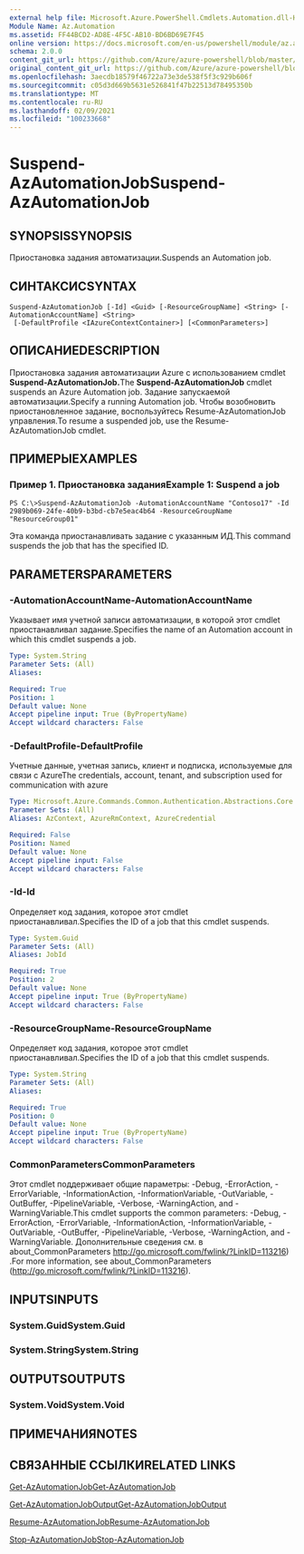 ```yaml
---
external help file: Microsoft.Azure.PowerShell.Cmdlets.Automation.dll-Help.xml
Module Name: Az.Automation
ms.assetid: FF44BCD2-AD8E-4F5C-AB10-BD6BD69E7F45
online version: https://docs.microsoft.com/en-us/powershell/module/az.automation/suspend-azautomationjob
schema: 2.0.0
content_git_url: https://github.com/Azure/azure-powershell/blob/master/src/Automation/Automation/help/Suspend-AzAutomationJob.md
original_content_git_url: https://github.com/Azure/azure-powershell/blob/master/src/Automation/Automation/help/Suspend-AzAutomationJob.md
ms.openlocfilehash: 3aecdb18579f46722a73e3de538f5f3c929b606f
ms.sourcegitcommit: c05d3d669b5631e526841f47b22513d78495350b
ms.translationtype: MT
ms.contentlocale: ru-RU
ms.lasthandoff: 02/09/2021
ms.locfileid: "100233668"
---
```

# <span data-ttu-id="97cd1-101">Suspend-AzAutomationJob</span><span class="sxs-lookup"><span data-stu-id="97cd1-101">Suspend-AzAutomationJob</span></span>

## <span data-ttu-id="97cd1-102">SYNOPSIS</span><span class="sxs-lookup"><span data-stu-id="97cd1-102">SYNOPSIS</span></span>
<span data-ttu-id="97cd1-103">Приостановка задания автоматизации.</span><span class="sxs-lookup"><span data-stu-id="97cd1-103">Suspends an Automation job.</span></span>

## <span data-ttu-id="97cd1-104">СИНТАКСИС</span><span class="sxs-lookup"><span data-stu-id="97cd1-104">SYNTAX</span></span>

```
Suspend-AzAutomationJob [-Id] <Guid> [-ResourceGroupName] <String> [-AutomationAccountName] <String>
 [-DefaultProfile <IAzureContextContainer>] [<CommonParameters>]
```

## <span data-ttu-id="97cd1-105">ОПИСАНИЕ</span><span class="sxs-lookup"><span data-stu-id="97cd1-105">DESCRIPTION</span></span>
<span data-ttu-id="97cd1-106">Приостановка задания автоматизации Azure с использованием cmdlet **Suspend-AzAutomationJob.**</span><span class="sxs-lookup"><span data-stu-id="97cd1-106">The **Suspend-AzAutomationJob** cmdlet suspends an Azure Automation job.</span></span>
<span data-ttu-id="97cd1-107">Задание запускаемой автоматизации.</span><span class="sxs-lookup"><span data-stu-id="97cd1-107">Specify a running Automation job.</span></span>
<span data-ttu-id="97cd1-108">Чтобы возобновить приостановленное задание, воспользуйтесь Resume-AzAutomationJob управления.</span><span class="sxs-lookup"><span data-stu-id="97cd1-108">To resume a suspended job, use the Resume-AzAutomationJob cmdlet.</span></span>

## <span data-ttu-id="97cd1-109">ПРИМЕРЫ</span><span class="sxs-lookup"><span data-stu-id="97cd1-109">EXAMPLES</span></span>

### <span data-ttu-id="97cd1-110">Пример 1. Приостановка задания</span><span class="sxs-lookup"><span data-stu-id="97cd1-110">Example 1: Suspend a job</span></span>
```
PS C:\>Suspend-AzAutomationJob -AutomationAccountName "Contoso17" -Id 2989b069-24fe-40b9-b3bd-cb7e5eac4b64 -ResourceGroupName "ResourceGroup01"
```

<span data-ttu-id="97cd1-111">Эта команда приостанавливать задание с указанным ИД.</span><span class="sxs-lookup"><span data-stu-id="97cd1-111">This command suspends the job that has the specified ID.</span></span>

## <span data-ttu-id="97cd1-112">PARAMETERS</span><span class="sxs-lookup"><span data-stu-id="97cd1-112">PARAMETERS</span></span>

### <span data-ttu-id="97cd1-113">-AutomationAccountName</span><span class="sxs-lookup"><span data-stu-id="97cd1-113">-AutomationAccountName</span></span>
<span data-ttu-id="97cd1-114">Указывает имя учетной записи автоматизации, в которой этот cmdlet приостанавливал задание.</span><span class="sxs-lookup"><span data-stu-id="97cd1-114">Specifies the name of an Automation account in which this cmdlet suspends a job.</span></span>

```yaml
Type: System.String
Parameter Sets: (All)
Aliases:

Required: True
Position: 1
Default value: None
Accept pipeline input: True (ByPropertyName)
Accept wildcard characters: False
```

### <span data-ttu-id="97cd1-115">-DefaultProfile</span><span class="sxs-lookup"><span data-stu-id="97cd1-115">-DefaultProfile</span></span>
<span data-ttu-id="97cd1-116">Учетные данные, учетная запись, клиент и подписка, используемые для связи с Azure</span><span class="sxs-lookup"><span data-stu-id="97cd1-116">The credentials, account, tenant, and subscription used for communication with azure</span></span>

```yaml
Type: Microsoft.Azure.Commands.Common.Authentication.Abstractions.Core.IAzureContextContainer
Parameter Sets: (All)
Aliases: AzContext, AzureRmContext, AzureCredential

Required: False
Position: Named
Default value: None
Accept pipeline input: False
Accept wildcard characters: False
```

### <span data-ttu-id="97cd1-117">-Id</span><span class="sxs-lookup"><span data-stu-id="97cd1-117">-Id</span></span>
<span data-ttu-id="97cd1-118">Определяет код задания, которое этот cmdlet приостанавливал.</span><span class="sxs-lookup"><span data-stu-id="97cd1-118">Specifies the ID of a job that this cmdlet suspends.</span></span>

```yaml
Type: System.Guid
Parameter Sets: (All)
Aliases: JobId

Required: True
Position: 2
Default value: None
Accept pipeline input: True (ByPropertyName)
Accept wildcard characters: False
```

### <span data-ttu-id="97cd1-119">-ResourceGroupName</span><span class="sxs-lookup"><span data-stu-id="97cd1-119">-ResourceGroupName</span></span>
<span data-ttu-id="97cd1-120">Определяет код задания, которое этот cmdlet приостанавливал.</span><span class="sxs-lookup"><span data-stu-id="97cd1-120">Specifies the ID of a job that this cmdlet suspends.</span></span>

```yaml
Type: System.String
Parameter Sets: (All)
Aliases:

Required: True
Position: 0
Default value: None
Accept pipeline input: True (ByPropertyName)
Accept wildcard characters: False
```

### <span data-ttu-id="97cd1-121">CommonParameters</span><span class="sxs-lookup"><span data-stu-id="97cd1-121">CommonParameters</span></span>
<span data-ttu-id="97cd1-122">Этот cmdlet поддерживает общие параметры: -Debug, -ErrorAction, -ErrorVariable, -InformationAction, -InformationVariable, -OutVariable, -OutBuffer, -PipelineVariable, -Verbose, -WarningAction, and -WarningVariable.</span><span class="sxs-lookup"><span data-stu-id="97cd1-122">This cmdlet supports the common parameters: -Debug, -ErrorAction, -ErrorVariable, -InformationAction, -InformationVariable, -OutVariable, -OutBuffer, -PipelineVariable, -Verbose, -WarningAction, and -WarningVariable.</span></span> <span data-ttu-id="97cd1-123">Дополнительные сведения см. в about_CommonParameters http://go.microsoft.com/fwlink/?LinkID=113216) .</span><span class="sxs-lookup"><span data-stu-id="97cd1-123">For more information, see about_CommonParameters (http://go.microsoft.com/fwlink/?LinkID=113216).</span></span>

## <span data-ttu-id="97cd1-124">INPUTS</span><span class="sxs-lookup"><span data-stu-id="97cd1-124">INPUTS</span></span>

### <span data-ttu-id="97cd1-125">System.Guid</span><span class="sxs-lookup"><span data-stu-id="97cd1-125">System.Guid</span></span>

### <span data-ttu-id="97cd1-126">System.String</span><span class="sxs-lookup"><span data-stu-id="97cd1-126">System.String</span></span>

## <span data-ttu-id="97cd1-127">OUTPUTS</span><span class="sxs-lookup"><span data-stu-id="97cd1-127">OUTPUTS</span></span>

### <span data-ttu-id="97cd1-128">System.Void</span><span class="sxs-lookup"><span data-stu-id="97cd1-128">System.Void</span></span>

## <span data-ttu-id="97cd1-129">ПРИМЕЧАНИЯ</span><span class="sxs-lookup"><span data-stu-id="97cd1-129">NOTES</span></span>

## <span data-ttu-id="97cd1-130">СВЯЗАННЫЕ ССЫЛКИ</span><span class="sxs-lookup"><span data-stu-id="97cd1-130">RELATED LINKS</span></span>

[<span data-ttu-id="97cd1-131">Get-AzAutomationJob</span><span class="sxs-lookup"><span data-stu-id="97cd1-131">Get-AzAutomationJob</span></span>](./Get-AzAutomationJob.md)

[<span data-ttu-id="97cd1-132">Get-AzAutomationJobOutput</span><span class="sxs-lookup"><span data-stu-id="97cd1-132">Get-AzAutomationJobOutput</span></span>](./Get-AzAutomationJobOutput.md)

[<span data-ttu-id="97cd1-133">Resume-AzAutomationJob</span><span class="sxs-lookup"><span data-stu-id="97cd1-133">Resume-AzAutomationJob</span></span>](./Resume-AzAutomationJob.md)

[<span data-ttu-id="97cd1-134">Stop-AzAutomationJob</span><span class="sxs-lookup"><span data-stu-id="97cd1-134">Stop-AzAutomationJob</span></span>](./Stop-AzAutomationJob.md)


